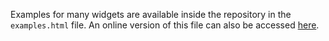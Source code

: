Examples for many widgets are available inside the repository in the
`examples.html` file. An online version of this file can also be accessed
[here](examples/examples.html).
